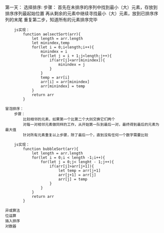 第一天：
    选择排序:
        步骤：
            首先在未排序的序列中找到最小（大）元素，存放到排序序列最起始位置
            再从剩余的元素中继续寻找最小（大）元素，放到已排序序列的末尾
            重复第二步，知道所有的元素排序完毕

        js实现：
            function aelsectSort(arr){
                let length = arr.length
                let minindex,temp
                for(let i = 0;i<length;i++){
                    minindex = i
                    for(let j = i + 1;j<length;j++){
                        if(arr[j]<arr[minindex]){
                            minindex = j
                        }
                    }
                    temp = arr[i]
                    arr[i] = arr[minindex]
                    arr[minindex] = temp
                }
                return arr
            }

    冒泡排序：
        步骤：
            比较相邻的元素，如果第一个比第二个大则交换它们两个
            对每一对相邻元素做同样的工作，从开始第一队到最后一对，最终得到最后的元素为最大值
            针对所有元素重复以上步骤，除了最后一个，直到没有任何一个数字需要比较
            
        js实现：
            function bubbleSort(arr){
                let length = arr.length
                for(let i = 0;i < length -1;i++){
                    for(let j = 0;j< lenght - 1;j++){
                        if(arr[j]>arr[j+1]){
                            let temp = arr[j+1]
                            arr[j+1] = arr[j]
                            arr[j] = temp
                        }
                    }
                }
                return arr
            }

    异或算法
    位运算
    插入排序
    对数器